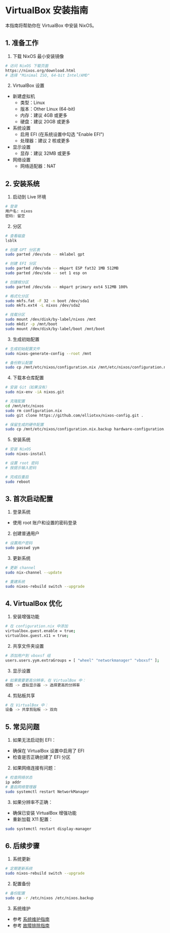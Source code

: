 # VirtualBox 安装指南

本指南将帮助你在 VirtualBox 中安装 NixOS。

## 1. 准备工作

1. 下载 NixOS 最小安装镜像
```bash
# 访问 NixOS 下载页面
https://nixos.org/download.html
# 选择 "Minimal ISO, 64-bit Intel/AMD"
```

2. VirtualBox 设置
- 新建虚拟机
  - 类型：Linux
  - 版本：Other Linux (64-bit)
  - 内存：建议 4GB 或更多
  - 硬盘：建议 20GB 或更多
- 系统设置
  - 启用 EFI (在系统设置中勾选 "Enable EFI")
  - 处理器：建议 2 核或更多
- 显示设置
  - 显存：建议 32MB 或更多
- 网络设置
  - 网络适配器：NAT

## 2. 安装系统

1. 启动到 Live 环境
```bash
# 登录
用户名: nixos
密码: 留空
```

2. 分区
```bash
# 查看磁盘
lsblk

# 创建 GPT 分区表
sudo parted /dev/sda -- mklabel gpt

# 创建 EFI 分区
sudo parted /dev/sda -- mkpart ESP fat32 1MB 512MB
sudo parted /dev/sda -- set 1 esp on

# 创建根分区
sudo parted /dev/sda -- mkpart primary ext4 512MB 100%

# 格式化分区
sudo mkfs.fat -F 32 -n boot /dev/sda1
sudo mkfs.ext4 -L nixos /dev/sda2

# 挂载分区
sudo mount /dev/disk/by-label/nixos /mnt
sudo mkdir -p /mnt/boot
sudo mount /dev/disk/by-label/boot /mnt/boot
```

3. 生成初始配置
```bash
# 生成初始配置文件
sudo nixos-generate-config --root /mnt

# 备份默认配置
sudo cp /mnt/etc/nixos/configuration.nix /mnt/etc/nixos/configuration.nix.backup
```

4. 下载本仓库配置
```bash
# 安装 Git（如果没有）
sudo nix-env -iA nixos.git

# 克隆配置
cd /mnt/etc/nixos
sudo rm configuration.nix
sudo git clone https://github.com/elliotxx/nixos-config.git .

# 保留生成的硬件配置
sudo cp /mnt/etc/nixos/configuration.nix.backup hardware-configuration.nix
```

5. 安装系统
```bash
# 安装 NixOS
sudo nixos-install

# 设置 root 密码
# 按提示输入密码

# 完成后重启
sudo reboot
```

## 3. 首次启动配置

1. 登录系统
- 使用 root 账户和设置的密码登录

2. 创建普通用户
```bash
# 设置用户密码
sudo passwd yym
```

3. 更新系统
```bash
# 更新 channel
sudo nix-channel --update

# 重建系统
sudo nixos-rebuild switch --upgrade
```

## 4. VirtualBox 优化

1. 安装增强功能
```bash
# 在 configuration.nix 中添加
virtualbox.guest.enable = true;
virtualbox.guest.x11 = true;
```

2. 共享文件夹设置
```bash
# 添加用户到 vboxsf 组
users.users.yym.extraGroups = [ "wheel" "networkmanager" "vboxsf" ];
```

3. 显示设置
```bash
# 如果需要更高分辨率，在 VirtualBox 中：
视图 -> 虚拟显示器 -> 选择更高的分辨率
```

4. 剪贴板共享
```bash
# 在 VirtualBox 中：
设备 -> 共享剪贴板 -> 双向
```

## 5. 常见问题

1. 如果无法启动到 EFI：
- 确保在 VirtualBox 设置中启用了 EFI
- 检查是否正确创建了 EFI 分区

2. 如果网络连接有问题：
```bash
# 检查网络状态
ip addr
# 重启网络管理器
sudo systemctl restart NetworkManager
```

3. 如果分辨率不正确：
- 确保已安装 VirtualBox 增强功能
- 重新加载 X11 配置：
```bash
sudo systemctl restart display-manager
```

## 6. 后续步骤

1. 系统更新
```bash
# 定期更新系统
sudo nixos-rebuild switch --upgrade
```

2. 配置备份
```bash
# 备份配置
sudo cp -r /etc/nixos /etc/nixos.backup
```

3. 系统维护
- 参考 [系统维护指南](system-maintenance.md)
- 参考 [故障排除指南](troubleshooting.md)